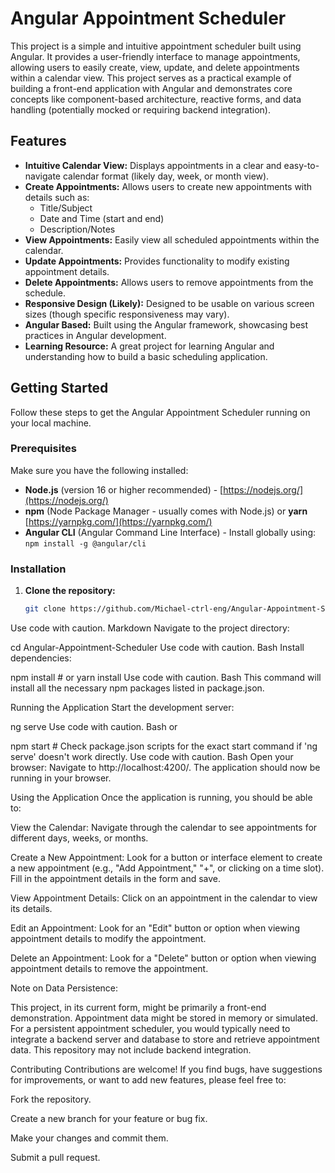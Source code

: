 # Angular Appointment Scheduler

This project is a simple and intuitive appointment scheduler built using Angular. It provides a user-friendly interface to manage appointments, allowing users to easily create, view, update, and delete appointments within a calendar view.  This project serves as a practical example of building a front-end application with Angular and demonstrates core concepts like component-based architecture, reactive forms, and data handling (potentially mocked or requiring backend integration).

## Features

* **Intuitive Calendar View:**  Displays appointments in a clear and easy-to-navigate calendar format (likely day, week, or month view).
* **Create Appointments:**  Allows users to create new appointments with details such as:
    * Title/Subject
    * Date and Time (start and end)
    * Description/Notes
* **View Appointments:** Easily view all scheduled appointments within the calendar.
* **Update Appointments:**  Provides functionality to modify existing appointment details.
* **Delete Appointments:**  Allows users to remove appointments from the schedule.
* **Responsive Design (Likely):**  Designed to be usable on various screen sizes (though specific responsiveness may vary).
* **Angular Based:** Built using the Angular framework, showcasing best practices in Angular development.
* **Learning Resource:**  A great project for learning Angular and understanding how to build a basic scheduling application.

## Getting Started

Follow these steps to get the Angular Appointment Scheduler running on your local machine.

### Prerequisites

Make sure you have the following installed:

* **Node.js** (version 16 or higher recommended) - [https://nodejs.org/](https://nodejs.org/)
* **npm** (Node Package Manager - usually comes with Node.js) or **yarn** [https://yarnpkg.com/](https://yarnpkg.com/)
* **Angular CLI** (Angular Command Line Interface) - Install globally using: `npm install -g @angular/cli`

### Installation

1. **Clone the repository:**
   ```bash
   git clone https://github.com/Michael-ctrl-eng/Angular-Appointment-Scheduler.git
Use code with caution.
Markdown
Navigate to the project directory:

cd Angular-Appointment-Scheduler
Use code with caution.
Bash
Install dependencies:

npm install  # or yarn install
Use code with caution.
Bash
This command will install all the necessary npm packages listed in package.json.

Running the Application
Start the development server:

ng serve
Use code with caution.
Bash
or

npm start  # Check package.json scripts for the exact start command if 'ng serve' doesn't work directly.
Use code with caution.
Bash
Open your browser: Navigate to http://localhost:4200/. The application should now be running in your browser.

Using the Application
Once the application is running, you should be able to:

View the Calendar: Navigate through the calendar to see appointments for different days, weeks, or months.

Create a New Appointment: Look for a button or interface element to create a new appointment (e.g., "Add Appointment," "+", or clicking on a time slot). Fill in the appointment details in the form and save.

View Appointment Details: Click on an appointment in the calendar to view its details.

Edit an Appointment: Look for an "Edit" button or option when viewing appointment details to modify the appointment.

Delete an Appointment: Look for a "Delete" button or option when viewing appointment details to remove the appointment.

Note on Data Persistence:

This project, in its current form, might be primarily a front-end demonstration. Appointment data might be stored in memory or simulated. For a persistent appointment scheduler, you would typically need to integrate a backend server and database to store and retrieve appointment data. This repository may not include backend integration.

Contributing
Contributions are welcome! If you find bugs, have suggestions for improvements, or want to add new features, please feel free to:

Fork the repository.

Create a new branch for your feature or bug fix.

Make your changes and commit them.

Submit a pull request.
